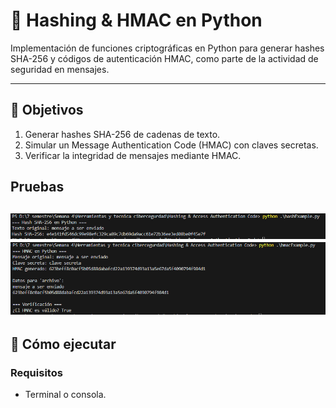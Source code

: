 # 🔐 Hashing & HMAC en Python

Implementación de funciones criptográficas en Python para generar hashes SHA-256 y códigos de autenticación HMAC, como parte de la actividad de seguridad en mensajes.

---

## 📌 Objetivos
1. Generar hashes SHA-256 de cadenas de texto.
2. Simular un Message Authentication Code (HMAC) con claves secretas.
3. Verificar la integridad de mensajes mediante HMAC.


##  Pruebas
![alt text](image.png)
![alt text](image-1.png)
---

## 🚀 Cómo ejecutar
### Requisitos
- Terminal o consola.
